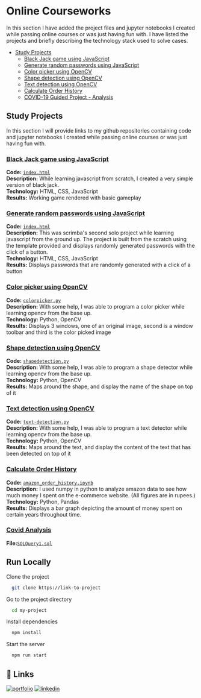 
# Online Courseworks

In this section I have added the project files and jupyter notebooks I created while passing online courses or was just having fun with. I have listed the projects and briefly describing the technology stack used to solve cases.

- [Study Projects](#study-projects)  
    + [Black Jack game using JavaScript](#black-jack-game-using-javaScript)
	+ [Generate random passwords using JavaScript](#generate-random-passwords-using-javaScript)
	+ [Color picker using OpenCV](#color-picker-using-openCV)
	+ [Shape detection using OpenCV](#shape-detection-using-openCV)
	+ [Text detection using OpenCV](#text-detection-using-openCV)
	+ [Calculate Order History](#calculate-order-history)
	+ [COVID-19 Guided Project - Analysis](#covid-analysis)

## Study Projects
In this section I will provide links to my github repositories containing code and jupyter notebooks I created while passing online courses or was just having fun with.

### [Black Jack game using JavaScript](https://github.com/adithyaravi12/online_courseworks/tree/main/scrimba/black-jack)
**Code:** [`index.html`](https://github.com/adithyaravi12/online_courseworks/blob/main/scrimba/black-jack/index.html)    
**Description:** While learning javascript from scratch, I created a very simple version of black jack.  
**Technology:** HTML, CSS, JavaScript  
**Results:** Working game rendered with basic gameplay

### [Generate random passwords using JavaScript](https://github.com/adithyaravi12/online_courseworks/tree/main/scrimba/black-jack)
**Code:** [`index.html`](https://github.com/adithyaravi12/online_courseworks/blob/main/scrimba/generate-passwords/index.html)    
**Description:**   This was scrimba's second solo project while learning javascript from the ground up. The project is built from the scratch using the template provided and displays randomly generated passwords with the click of a button.  
**Technology:** HTML, CSS, JavaScript  
**Results:** Displays passwords that are randomly generated with a click of a button

### [Color picker using OpenCV](https://github.com/adithyaravi12/online_courseworks/tree/main/opencv%20%40%20youtube/color-picker)
**Code:** [`colorpicker.py`](https://github.com/adithyaravi12/online_courseworks/blob/main/opencv%20%40%20youtube/color-picker/colorpicker.py)    
**Description:** With some help, I was able to program a color picker while learning opencv from the base up.  
**Technology:** Python, OpenCV  
**Results:** Displays 3 windows, one of an original image, second is a window toolbar and third is the color picked image

### [Shape detection using OpenCV](https://github.com/adithyaravi12/online_courseworks/tree/main/opencv%20%40%20youtube/shape-detection)
**Code:** [`shapedetection.py`](https://github.com/adithyaravi12/online_courseworks/blob/main/opencv%20%40%20youtube/shape-detection/shapedetection.py)    
**Description:** With some help, I was able to program a shape detector while learning opencv from the base up.  
**Technology:** Python, OpenCV  
**Results:** Maps around the shape, and display the name of the shape on top of it

### [Text detection using OpenCV](https://github.com/adithyaravi12/online_courseworks/tree/main/opencv%20%40%20youtube/text-detection)
**Code:** [`text-detection.py`](https://github.com/adithyaravi12/online_courseworks/blob/main/opencv%20%40%20youtube/text-detection/text-detection.py)    
**Description:** With some help, I was able to program a text detector while learning opencv from the base up.  
**Technology:** Python, OpenCV  
**Results:** Maps around the text, and display the content of the text that has been detected on top of it

### [Calculate Order History](https://github.com/adithyaravi12/online_courseworks/tree/main/amazon-bill)
**Code:** [`amazon_order_history.ipynb`](https://github.com/adithyaravi12/online_courseworks/blob/main/amazon-bill/amazon_order_history.ipynb)    
**Description:** I used numpy in python to analyze amazon data to see how much money I spent on the e-commerce website. (All figures are in rupees.)  
**Technology:** Python, Pandas  
**Results:** Displays a bar graph depicting the amount of money spent on certain years throughout time.

### [Covid Analysis](https://github.com/adithyaravi12/online_courseworks/tree/main/SQL/COVID%20Analysis)
**File:**[`SQLQuery1.sql`](https://github.com/adithyaravi12/online_courseworks/blob/main/SQL/COVID%20Analysis/SQLQuery1.sql)

## Run Locally

Clone the project

```bash
  git clone https://link-to-project
```

Go to the project directory

```bash
  cd my-project
```

Install dependencies

```bash
  npm install
```

Start the server

```bash
  npm run start
```


## 🔗 Links
[![portfolio](https://img.shields.io/badge/my_portfolio-000?style=for-the-badge&logo=ko-fi&logoColor=white)](https://adithyaravi12.github.io/)
[![linkedin](https://img.shields.io/badge/linkedin-0A66C2?style=for-the-badge&logo=linkedin&logoColor=white)](https://www.linkedin.com/in/adithya-ravi-707443126/)


